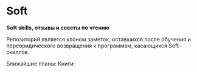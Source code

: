 # Soft
<b>Soft skills, отзывы и советы по чтению</b>

Репозиторий является клоном заметок, оставшихся после обучения и переоридического возвращения к программам, касающихся Soft-скиллов.

Ближайшие планы:
Книги:
